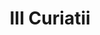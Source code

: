 ---
title: III Curiatii

mediaPath: /videos/c_01_gbp-1080p.mp4
mediaPosition:  [296030.00320750225,4633986.913381339,130.38025388346102]
mediaRotation:  [0.7155481052417728,0.2335493785750627,0.20427969664465953,0.6258717140044568]
mediaScale: 1
cameraFOV: 44

# Pair of camera points and targets: [final point], ... , [entrance point]
cameraPath: [
  [[296032.10808358045,4633984.032431494,129.90106218079623],[296024.4309698231,4633994.540118819,131.64881790432258]]
]

animationEntry: 2000
---